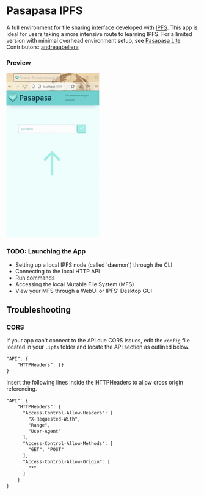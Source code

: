 # Pasapasa IPFS
A full environment for file sharing interface developed with [IPFS](https://ipfs.io/). This app is ideal for users taking a more intensive route to learning IPFS. For a limited version with minimal overhead environment setup, see [Pasapasa Lite](/apps/pasapasa-lite)  
Contributors: [andreaabellera](https://github.com/andreaabellera)

### Preview
![Pasapasa preview](/apps/pasapasa-ipfs/_pasapasa-preview_.gif)

### TODO: Launching the App
- Setting up a local IPFS node (called 'daemon') through the CLI
- Connecting to the local HTTP API
- Run commands
- Accessing the local Mutable File System (MFS)
- View your MFS through a WebUI or IPFS' Desktop GUI



## Troubleshooting
### CORS
If your app can't connect to the API due CORS issues, edit the `config` file located in your `.ipfs` folder and locate the API section as outlined below.
```
"API": {
    "HTTPHeaders": {}
}
```
Insert the following lines inside the HTTPHeaders to allow cross origin referencing.
```
"API": {
    "HTTPHeaders": {
      "Access-Control-Allow-Headers": [
        "X-Requested-With",
        "Range",
        "User-Agent"
      ],
      "Access-Control-Allow-Methods": [
        "GET", "POST"
      ],
      "Access-Control-Allow-Origin": [
        "*"
      ]
    }
}
```


